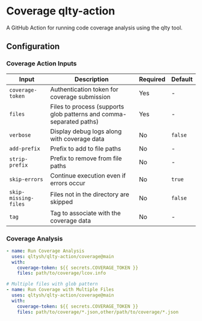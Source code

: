 # Coverage qlty-action

A GitHub Action for running code coverage analysis using the qlty tool.

## Configuration

### Coverage Action Inputs

| Input | Description | Required | Default |
|-------|-------------|----------|---------|
| `coverage-token` | Authentication token for coverage submission | Yes | - |
| `files` | Files to process (supports glob patterns and comma-separated paths) | Yes | - |
| `verbose` | Display debug logs along with coverage data | No | `false` |
| `add-prefix` | Prefix to add to file paths | No | - |
| `strip-prefix` | Prefix to remove from file paths | No | - |
| `skip-errors` | Continue execution even if errors occur | No | `true` |
| `skip-missing-files` | Files not in the directory are skipped | No | `false` |
| `tag` | Tag to associate with the coverage data | No | - |

### Coverage Analysis

```yaml
- name: Run Coverage Analysis
  uses: qltysh/qlty-action/coverage@main
  with:
    coverage-token: ${{ secrets.COVERAGE_TOKEN }}
    files: path/to/coverage/lcov.info

# Multiple files with glob pattern
- name: Run Coverage with Multiple Files
  uses: qltysh/qlty-action/coverage@main
  with:
    coverage-token: ${{ secrets.COVERAGE_TOKEN }}
    files: path/to/coverage/*.json,other/path/to/coverage/*.json
```

